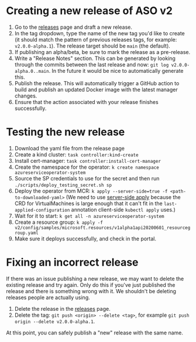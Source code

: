 # Creating a new release of ASO v2

1. Go to the [releases](https://github.com/Azure/azure-service-operator/releases) page and draft a new release.
2. In the tag dropdown, type the name of the new tag you'd like to create (it should match the pattern of previous releases tags, for example: `v2.0.0-alpha.1`). The release target should be `main` (the default).
3. If publishing an alpha/beta, be sure to mark the release as a pre-release.
4. Write a "Release Notes" section. This can be generated by looking through the commits between the last release and now: `git log v2.0.0-alpha.0..main`. In the future it would be nice to automatically generate this.
5. Publish the release. This will automatically trigger a GitHub action to build and publish an updated Docker image with the latest manager changes.
6. Ensure that the action associated with your release finishes successfully.

# Testing the new release
1. Download the yaml file from the release page
2. Create a kind cluster: `task controller:kind-create`
3. Install cert-manager: `task controller:install-cert-manager`
4. Create the namespace for the operator: `k create namespace azureserviceoperator-system`
5. Source the SP credentials to use for the secret and then run `./scripts/deploy_testing_secret.sh sp`
6. Deploy the operator from MCR: `k apply --server-side=true -f <path-to-downloaded-yaml>` (We need to use [server-side apply](https://kubernetes.io/docs/reference/using-api/server-side-apply/) because the CRD for VirtualMachines is large enough that it can't fit in the `last-applied-configuration` annotation client-side `kubectl apply` uses.)
7. Wait for it to start: `k get all -n azureserviceoperator-system`
8. Create a resource group: `k apply -f v2/config/samples/microsoft.resources/v1alpha1api20200601_resourcegroup.yaml`
9. Make sure it deploys successfully, and check in the portal.

# Fixing an incorrect release
If there was an issue publishing a new release, we may want to delete the existing release and try again. 
Only do this if you've just published the release and there is something wrong with it. We shouldn't be deleting releases people are actually using. 

1. Delete the release in the [releases](https://github.com/Azure/azure-service-operator/releases) page.
2. Delete the tag: `git push <origin> --delete <tag>`, for example `git push origin --delete v2.0.0-alpha.1`.

At this point, you can safely publish a "new" release with the same name.
